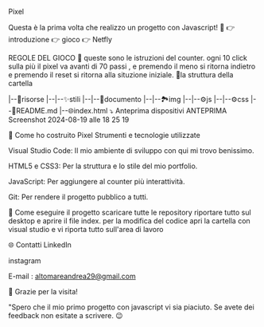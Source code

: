 Pixel

Questa è la prima volta che realizzo un progetto con Javascript! 🚀 👉 introduzione 👉 gioco 👉 Netfly

REGOLE DEL GIOCO 📖 queste sono le istruzioni del counter. ogni 10 click sulla più il pixel va avanti di 70 passi , e premendo il meno si ritorna indietro e premendo il reset si ritorna alla situzione iniziale. 📂la struttura della cartella

|--📁risorse |--|--✨stili |--|--📃documento |--|--🏞️img |--|--⚙️js |--|--⚙️css |--📖README.md |--🌐index.html ⤵️ Anteprima dispositivi ANTEPRIMA Screenshot 2024-08-19 alle 18 25 19

🔧 Come ho costruito Pixel Strumenti e tecnologie utilizzate

Visual Studio Code: Il mio ambiente di sviluppo con qui mi trovo benissimo.

HTML5 e CSS3: Per la struttura e lo stile del mio portfolio.

JavaScript: Per aggiungere al counter più interattività.

Git: Per rendere il progetto pubblico a tutti.

🚀 Come eseguire il progetto scaricare tutte le repository riportare tutto sul desktop e aprire il file index. per la modifica del codice apri la cartella con visual studio e vi riporta tutto sull'area di lavoro

🌐 Contatti LinkedIn

instagram

E-mail : altomareandrea29@gmail.com

🙌 Grazie per la visita!

"Spero che il mio primo progetto con javascript vi sia piaciuto. Se avete dei feedback non esitate a scrivere. 😉
